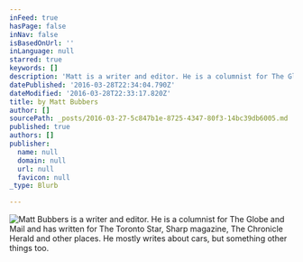 ```yaml
---
inFeed: true
hasPage: false
inNav: false
isBasedOnUrl: ''
inLanguage: null
starred: true
keywords: []
description: 'Matt is a writer and editor. He is a columnist for The Globe and Mail and has written for The Toronto Star, Sharp magazine, and other places. He mostly writes about cars, but sometimes about cities and travel and other things too. Reach him at matt.bubbers@gmail.com '
datePublished: '2016-03-28T22:34:04.790Z'
dateModified: '2016-03-28T22:33:17.820Z'
title: by Matt Bubbers
author: []
sourcePath: _posts/2016-03-27-5c847b1e-8725-4347-80f3-14bc39db6005.md
published: true
authors: []
publisher:
  name: null
  domain: null
  url: null
  favicon: null
_type: Blurb

---
```

![Matt Bubbers is a writer and editor. He is a columnist for The Globe and Mail and has written for The Toronto Star, Sharp magazine, The Chronicle Herald and other places. He mostly writes about cars, but something other things too. ](https://the-grid-user-content.s3-us-west-2.amazonaws.com/9383e779-b99b-4f90-b1c5-d2d6ee2488b1.jpg)